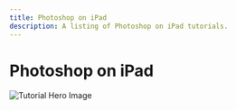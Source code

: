 ```yaml
---
title: Photoshop on iPad
description: A listing of Photoshop on iPad tutorials.
---
```


# Photoshop on iPad

![Tutorial Hero Image](assets/hero_placeholder.png)

